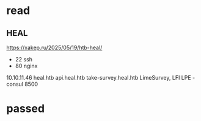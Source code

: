 # read

## HEAL
https://xakep.ru/2025/05/19/htb-heal/

- 22 ssh
- 80 nginx

10.10.11.46 heal.htb api.heal.htb take-survey.heal.htb
LimeSurvey, LFI
LPE - consul 8500

# passed

